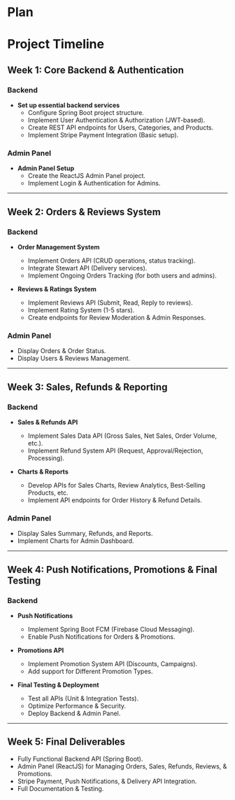 # Plan

# Project Timeline 

## Week 1: Core Backend & Authentication
### Backend
- **Set up essential backend services**
  - Configure Spring Boot project structure.
  - Implement User Authentication & Authorization (JWT-based).
  - Create REST API endpoints for Users, Categories, and Products.
  - Implement Stripe Payment Integration (Basic setup).

### Admin Panel
- **Admin Panel Setup**
  - Create the ReactJS Admin Panel project.
  - Implement Login & Authentication for Admins.

---

## Week 2: Orders & Reviews System
### Backend
- **Order Management System**
  - Implement Orders API (CRUD operations, status tracking).
  - Integrate Stewart API (Delivery services).
  - Implement Ongoing Orders Tracking (for both users and admins).

- **Reviews & Ratings System**
  - Implement Reviews API (Submit, Read, Reply to reviews).
  - Implement Rating System (1-5 stars).
  - Create endpoints for Review Moderation & Admin Responses.

### Admin Panel
- Display Orders & Order Status.
- Display Users & Reviews Management.

---

## Week 3: Sales, Refunds & Reporting
### Backend
- **Sales & Refunds API**
  - Implement Sales Data API (Gross Sales, Net Sales, Order Volume, etc.).
  - Implement Refund System API (Request, Approval/Rejection, Processing).

- **Charts & Reports**
  - Develop APIs for Sales Charts, Review Analytics, Best-Selling Products, etc.
  - Implement API endpoints for Order History & Refund Details.

### Admin Panel
- Display Sales Summary, Refunds, and Reports.
- Implement Charts for Admin Dashboard.

---

## Week 4: Push Notifications, Promotions & Final Testing
### Backend
- **Push Notifications**
  - Implement Spring Boot FCM (Firebase Cloud Messaging).
  - Enable Push Notifications for Orders & Promotions.

- **Promotions API**
  - Implement Promotion System API (Discounts, Campaigns).
  - Add support for Different Promotion Types.

- **Final Testing & Deployment**
  - Test all APIs (Unit & Integration Tests).
  - Optimize Performance & Security.
  - Deploy Backend & Admin Panel.

---

## Week 5: Final Deliverables
- Fully Functional Backend API (Spring Boot).
- Admin Panel (ReactJS) for Managing Orders, Sales, Refunds, Reviews, & Promotions.
- Stripe Payment, Push Notifications, & Delivery API Integration.
- Full Documentation & Testing.
